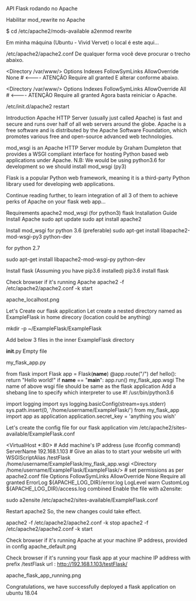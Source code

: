 API Flask rodando no Apache

Habilitar mod_rewrite no Apache

$ cd /etc/apache2/mods-available
a2enmod rewrite

Em minha máquina (Ubuntu - Vivid Vervet) o local é este aqui…

/etc/apache2/apache2.conf
De qualquer forma você deve procurar o trecho abaixo.

<Directory /var/www/>
        Options Indexes FollowSymLinks
        AllowOverride None # <---- ATENÇÂO
        Require all granted
</Directory>
E alterar conforme abaixo.

<Directory /var/www/>
        Options Indexes FollowSymLinks
        AllowOverride All # <---- ATENÇÂO
        Require all granted
</Directory>
Agora basta reiniciar o Apache.

/etc/init.d/apache2 restart


Introduction
Apache HTTP Server (usually just called Apache) is fast and secure and runs over half of all web servers around the globe.
Apache is a free software and is distributed by the Apache Software Foundation, which promotes various free and open-source advanced web technologies.

mod_wsgi is an Apache HTTP Server module by Graham Dumpleton that provides a WSGI compliant interface for hosting Python based web applications under Apache.
N.B: We would be using python3.6 for development so we should install mod_wsgi (py3)

Flask is a popular Python web framework, meaning it is a third-party Python library used for developing web applications.

Continue reading further, to learn integration of all 3 of them to achieve perks of Apache on your flask web app...

Requirements
apache2
mod_wsgi (for python3)
flask
Installation Guide
Install Apache
sudo apt update
sudo apt install apache2

Install mod_wsgi
for python 3.6 (preferable)
sudo apt-get install libapache2-mod-wsgi-py3 python-dev

for python 2.7

sudo apt-get install libapache2-mod-wsgi-py python-dev

Install flask
(Assuming you have pip3.6 installed)
pip3.6 install flask

Check browser if it's running Apache
apache2 -f /etc/apache2/apache2.conf -k start

apache_localhost.png

Let's Create our flask application
Let create a nested directory named as ExampleFlask in home direcory (location could be anything)

mkdir -p ~/ExampleFlask/ExampleFlask

Add below 3 files in the inner ExampleFlask directory

__init__.py
Empty file

my_flask_app.py

from flask import Flask
app = Flask(__name__)
@app.route("/")
def hello():
    return "Hello world!"
if __name__ == "__main__":
    app.run()
my_flask_app.wsgi
The name of above wsgi file should be same as the flask application
Add a shebang line to specify which interpreter to use
#! /usr/bin/python3.6

import logging
import sys
logging.basicConfig(stream=sys.stderr)
sys.path.insert(0, '/home/username/ExampleFlask/')
from my_flask_app import app as application
application.secret_key = 'anything you wish'

Let's create the config file for our flask application
vim /etc/apache2/sites-available/ExampleFlask.conf

 
<VirtualHost *:80>
     # Add machine's IP address (use ifconfig command)
     ServerName 192.168.1.103
     # Give an alias to to start your website url with
     WSGIScriptAlias /testFlask /home/username/ExampleFlask/my_flask_app.wsgi
     <Directory /home/username/ExampleFlask/ExampleFlask/>
     		# set permissions as per apache2.conf file
            Options FollowSymLinks
            AllowOverride None
            Require all granted
     </Directory>
     ErrorLog ${APACHE_LOG_DIR}/error.log
     LogLevel warn
     CustomLog ${APACHE_LOG_DIR}/access.log combined
</VirtualHost>
Enable the file with a2ensite:

sudo a2ensite /etc/apache2/sites-available/ExampleFlask.conf

Restart apache2
So, the new changes could take effect.

apache2 -f /etc/apache2/apache2.conf -k stop
apache2 -f /etc/apache2/apache2.conf -k start

Check browser if it's running Apache at your machine IP address, provided in config
apache_default.png

Check browser if it's running your flask app at your machine IP address with prefix /testFlask
url : http://192.168.1.103/testFlask/

apache_flask_app_running.png

Congratulations, we have successfully deployed a flask application on ubuntu 18.04
